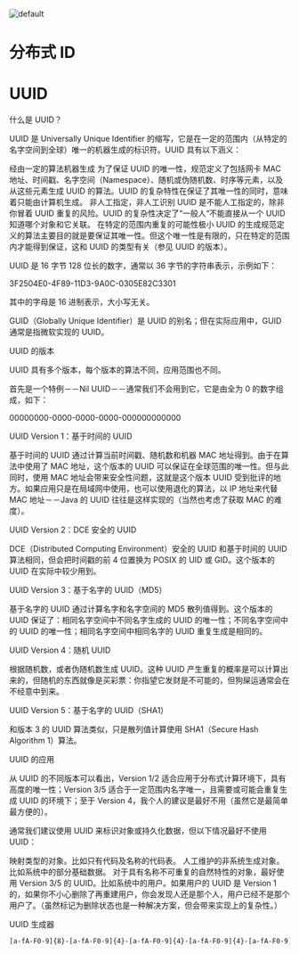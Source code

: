 ![default](https://user-images.githubusercontent.com/5803001/45228854-de88b400-b2f6-11e8-9ab0-d393ed19f21f.png)

# 分布式 ID

# UUID

什么是 UUID？

UUID 是 Universally Unique Identifier 的缩写，它是在一定的范围内（从特定的名字空间到全球）唯一的机器生成的标识符。UUID 具有以下涵义：

经由一定的算法机器生成
为了保证 UUID 的唯一性，规范定义了包括网卡 MAC 地址、时间戳、名字空间（Namespace）、随机或伪随机数、时序等元素，以及从这些元素生成 UUID 的算法。UUID 的复杂特性在保证了其唯一性的同时，意味着只能由计算机生成。
非人工指定，非人工识别
UUID 是不能人工指定的，除非你冒着 UUID 重复的风险。UUID 的复杂性决定了“一般人“不能直接从一个 UUID 知道哪个对象和它关联。
在特定的范围内重复的可能性极小
UUID 的生成规范定义的算法主要目的就是要保证其唯一性。但这个唯一性是有限的，只在特定的范围内才能得到保证，这和 UUID 的类型有关（参见 UUID 的版本）。

UUID 是 16 字节 128 位长的数字，通常以 36 字节的字符串表示，示例如下：

3F2504E0-4F89-11D3-9A0C-0305E82C3301

其中的字母是 16 进制表示，大小写无关。

GUID（Globally Unique Identifier）是 UUID 的别名；但在实际应用中，GUID 通常是指微软实现的 UUID。

UUID 的版本

UUID 具有多个版本，每个版本的算法不同，应用范围也不同。

首先是一个特例－－Nil UUID－－通常我们不会用到它，它是由全为 0 的数字组成，如下：

00000000-0000-0000-0000-000000000000

UUID Version 1：基于时间的 UUID

基于时间的 UUID 通过计算当前时间戳、随机数和机器 MAC 地址得到。由于在算法中使用了 MAC 地址，这个版本的 UUID 可以保证在全球范围的唯一性。但与此同时，使用 MAC 地址会带来安全性问题，这就是这个版本 UUID 受到批评的地方。如果应用只是在局域网中使用，也可以使用退化的算法，以 IP 地址来代替 MAC 地址－－Java 的 UUID 往往是这样实现的（当然也考虑了获取 MAC 的难度）。

UUID Version 2：DCE 安全的 UUID

DCE（Distributed Computing Environment）安全的 UUID 和基于时间的 UUID 算法相同，但会把时间戳的前 4 位置换为 POSIX 的 UID 或 GID。这个版本的 UUID 在实际中较少用到。

UUID Version 3：基于名字的 UUID（MD5）

基于名字的 UUID 通过计算名字和名字空间的 MD5 散列值得到。这个版本的 UUID 保证了：相同名字空间中不同名字生成的 UUID 的唯一性；不同名字空间中的 UUID 的唯一性；相同名字空间中相同名字的 UUID 重复生成是相同的。

UUID Version 4：随机 UUID

根据随机数，或者伪随机数生成 UUID。这种 UUID 产生重复的概率是可以计算出来的，但随机的东西就像是买彩票：你指望它发财是不可能的，但狗屎运通常会在不经意中到来。

UUID Version 5：基于名字的 UUID（SHA1）

和版本 3 的 UUID 算法类似，只是散列值计算使用 SHA1（Secure Hash Algorithm 1）算法。

UUID 的应用

从 UUID 的不同版本可以看出，Version 1/2 适合应用于分布式计算环境下，具有高度的唯一性；Version 3/5 适合于一定范围内名字唯一，且需要或可能会重复生成 UUID 的环境下；至于 Version 4，我个人的建议是最好不用（虽然它是最简单最方便的）。

通常我们建议使用 UUID 来标识对象或持久化数据，但以下情况最好不使用 UUID：

映射类型的对象。比如只有代码及名称的代码表。
人工维护的非系统生成对象。比如系统中的部分基础数据。
对于具有名称不可重复的自然特性的对象，最好使用 Version 3/5 的 UUID。比如系统中的用户。如果用户的 UUID 是 Version 1 的，如果你不小心删除了再重建用户，你会发现人还是那个人，用户已经不是那个用户了。（虽然标记为删除状态也是一种解决方案，但会带来实现上的复杂性。）

UUID 生成器

```sh
[a-fA-F0-9]{8}-[a-fA-F0-9]{4}-[a-fA-F0-9]{4}-[a-fA-F0-9]{4}-[a-fA-F0-9]{12}
```
